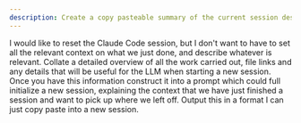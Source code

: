 ```yaml
---
description: Create a copy pasteable summary of the current session designed to allow you to /clear and bootstrap a new session with all the relevant context. 
---
```


I would like to reset the Claude Code session, but I don't want to have to set all the relevant context on what we just done, and describe whatever is relevant. Collate a detailed overview of all the work carried out, file links and any details that will be useful for the LLM when starting a new session. Once you have this information construct it into a prompt which could full initialize a new session, explaining the context that we have just finished a session and want to pick up where we left off. Output this in a format I can just copy paste into a new session. 